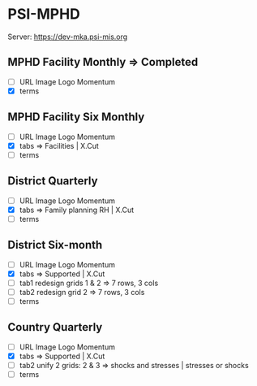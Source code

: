 # PSI-MPHD
Server: https://dev-mka.psi-mis.org

## MPHD Facility Monthly => Completed

- [ ] URL Image Logo Momentum
- [x] terms

## MPHD Facility Six Monthly

- [ ] URL Image Logo Momentum
- [x] tabs => Facilities | X.Cut
- [ ] terms

## District Quarterly

- [ ] URL Image Logo Momentum
- [x] tabs => Family planning RH | X.Cut
- [ ] terms

## District Six-month

- [ ] URL Image Logo Momentum
- [x] tabs => Supported | X.Cut
- [ ] tab1 redesign grids 1 & 2 => 7 rows, 3 cols
- [ ] tab2 redesign grid 2 => 7 rows, 3 cols
- [ ] terms

## Country Quarterly

- [ ] URL Image Logo Momentum
- [x] tabs => Supported | X.Cut
- [ ] tab2 unify 2 grids: 2 & 3 => shocks and stresses | stresses or shocks
- [ ] terms